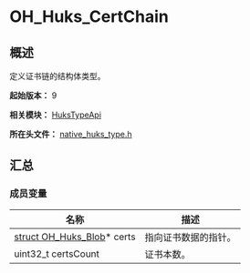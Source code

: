 # OH_Huks_CertChain

## 概述

定义证书链的结构体类型。

**起始版本：** 9

**相关模块：** [HuksTypeApi](capi-hukstypeapi.md)

**所在头文件：** [native_huks_type.h](capi-native-huks-type-h.md)

## 汇总

### 成员变量

| 名称 | 描述 |
| -- | -- |
| [struct OH_Huks_Blob](capi-hukstypeapi-oh-huks-blob.md)* certs | 指向证书数据的指针。 |
| uint32_t certsCount | 证书本数。 |


